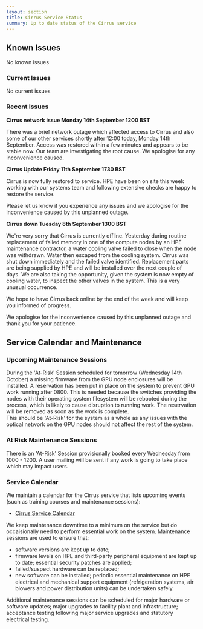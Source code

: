 ```yaml
---
layout: section
title: Cirrus Service Status
summary: Up to date status of the Cirrus service
---
```


## Known Issues
No known issues

### Current Issues

No current issues

### Recent Issues

**Cirrus network issue Monday 14th September 1200 BST**

There was a brief network outage which affected access to Cirrus and also some of our other services shortly after 12:00 today, Monday 14th September.
Access was restored within a few minutes and appears to be stable now. Our team are investigating the root cause. We apologise for any inconvenience caused.

**Cirrus Update Friday 11th September 1730 BST**

Cirrus is now fully restored to service. HPE have been on site this week working with our systems team and following extensive checks are happy to restore the service.

Please let us know if you experience any issues and we apologise for the inconvenience caused by this unplanned outage.

**Cirrus down Tuesday 8th September 1300 BST**

We're very sorry that Cirrus is currently offline. Yesterday during routine replacement of failed memory in one of the compute nodes by an HPE maintenance contractor, a water cooling valve failed to close when the node was withdrawn. Water then escaped from the cooling system. Cirrus was shut down immediately and the failed valve identified. Replacement parts are being supplied by HPE and will be installed over the next couple of days. We are also taking the opportunity, given the system is now empty of cooling water, to inspect the other valves in the system. This is a very unusual occurrence.

We hope to have Cirrus back online by the end of the week and will keep you informed of progress.

We apologise for the inconvenience caused by this unplanned outage and thank you for your patience.


## Service Calendar and Maintenance

### Upcoming Maintenance Sessions
During the 'At-Risk' Session scheduled for tomorrow (Wednesday 14th October) a missing firmware from the GPU node enclosures will be installed. 
A reservation has been put in place on the system to prevent GPU work running after 0800. This is needed because the switches providing the nodes with their operating system filesystem will be rebooted during the process, which is likely to cause disruption to running work.  The reservation will be removed as soon as the work is complete.  
This should be 'At-Risk' for the system as a whole as any issues with the optical network on the GPU nodes should not affect the rest of the system.
 
### At Risk Maintenance Sessions

There is an 'At-Risk' Session provisionally booked every Wednesday from 1000 - 1200. 
A user mailing will be sent if any work is going to take place which may impact users.

### Service Calendar

We maintain a calendar for the Cirrus service that lists upcoming events (such
as training courses and maintenance sessions):

- [Cirrus Service Calendar](calendar.html)

We keep maintenance downtime to a minimum on the service but do occaisionally
need to perform essential work on the system. Maintenance sessions are used to 
ensure that:

* software versions are kept up to date;
* firmware levels on HPE and third-party peripheral equipment are kept up to date;
essential security patches are applied;
* failed/suspect hardware can be replaced;
* new software can be installed;
periodic essential maintenance on HPE electrical and mechanical support equipment (refrigeration systems, air blowers and power distribution units) can be undertaken safely.

Additional maintenance sessions can be scheduled for major hardware or software updates; major upgrades to facility plant and infrastructure; acceptance testing following major service upgrades and statutory electrical testing.

